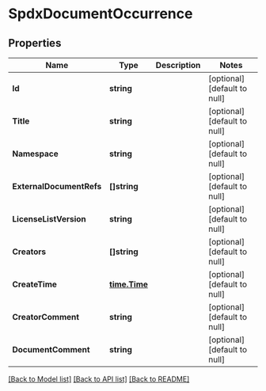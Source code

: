 # SpdxDocumentOccurrence

## Properties
Name | Type | Description | Notes
------------ | ------------- | ------------- | -------------
**Id** | **string** |  | [optional] [default to null]
**Title** | **string** |  | [optional] [default to null]
**Namespace** | **string** |  | [optional] [default to null]
**ExternalDocumentRefs** | **[]string** |  | [optional] [default to null]
**LicenseListVersion** | **string** |  | [optional] [default to null]
**Creators** | **[]string** |  | [optional] [default to null]
**CreateTime** | [**time.Time**](time.Time.md) |  | [optional] [default to null]
**CreatorComment** | **string** |  | [optional] [default to null]
**DocumentComment** | **string** |  | [optional] [default to null]

[[Back to Model list]](../README.md#documentation-for-models) [[Back to API list]](../README.md#documentation-for-api-endpoints) [[Back to README]](../README.md)


